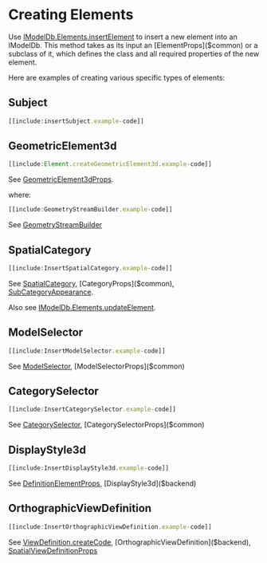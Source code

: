 # Creating Elements

Use [IModelDb.Elements.insertElement]($backend) to insert a new element into an IModelDb. This method takes as its input an [ElementProps]($common) or a subclass of it, which defines the class and all required properties of the new element.

Here are examples of creating various specific types of elements:

## Subject

```ts
[[include:insertSubject.example-code]]
```

## GeometricElement3d

``` ts
[[include:Element.createGeometricElement3d.example-code]]
```
See [GeometricElement3dProps]($common).

where:

``` ts
[[include:GeometryStreamBuilder.example-code]]
```

See [GeometryStreamBuilder]($backend)

## SpatialCategory

``` ts
[[include:InsertSpatialCategory.example-code]]
```

See [SpatialCategory]($backend), [CategoryProps]($common), [SubCategoryAppearance]($common).

Also see [IModelDb.Elements.updateElement]($backend).

## ModelSelector

``` ts
[[include:InsertModelSelector.example-code]]
```

See [ModelSelector]($backend), [ModelSelectorProps]($common)

## CategorySelector

``` ts
[[include:InsertCategorySelector.example-code]]
```

See [CategorySelector]($backend), [CategorySelectorProps]($common)

## DisplayStyle3d

``` ts
[[include:InsertDisplayStyle3d.example-code]]
```

See [DefinitionElementProps]($common), [DisplayStyle3d]($backend)

## OrthographicViewDefinition

``` ts
[[include:InsertOrthographicViewDefinition.example-code]]
```

See [ViewDefinition.createCode]($backend), [OrthographicViewDefinition]($backend), [SpatialViewDefinitionProps]($common)